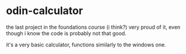 # odin-calculator
the last project in the foundations course (i think?)
very proud of it, even though i know the code is probably not that good.

it's a very basic calculator, functions similarly to the windows one.